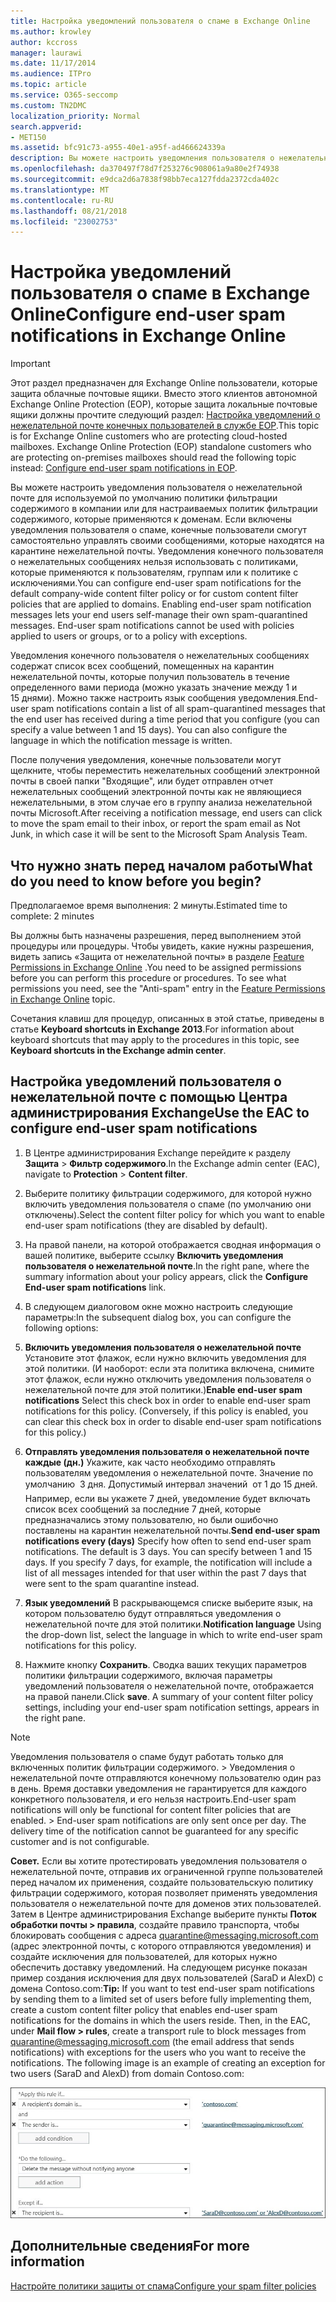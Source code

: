 ```yaml
---
title: Настройка уведомлений пользователя о спаме в Exchange Online
ms.author: krowley
author: kccross
manager: laurawi
ms.date: 11/17/2014
ms.audience: ITPro
ms.topic: article
ms.service: O365-seccomp
ms.custom: TN2DMC
localization_priority: Normal
search.appverid:
- MET150
ms.assetid: bfc91c73-a955-40e1-a95f-ad466624339a
description: Вы можете настроить уведомления пользователя о нежелательной почте для используемой по умолчанию политики фильтрации содержимого в компании или для настраиваемых политик фильтрации содержимого, которые применяются к доменам.
ms.openlocfilehash: da370497f78d7f253276c908061a9a80e2f74938
ms.sourcegitcommit: e9dca2d6a7838f98bb7eca127fdda2372cda402c
ms.translationtype: MT
ms.contentlocale: ru-RU
ms.lasthandoff: 08/21/2018
ms.locfileid: "23002753"
---
```

# <a name="configure-end-user-spam-notifications-in-exchange-online"></a><span data-ttu-id="91328-103">Настройка уведомлений пользователя о спаме в Exchange Online</span><span class="sxs-lookup"><span data-stu-id="91328-103">Configure end-user spam notifications in Exchange Online</span></span>

> [!IMPORTANT]
> <span data-ttu-id="91328-p101">Этот раздел предназначен для Exchange Online пользователи, которые защита облачные почтовые ящики. Вместо этого клиентов автономной Exchange Online Protection (EOP), которые защита локальные почтовые ящики должны прочтите следующий раздел: [Настройка уведомлений о нежелательной почте конечных пользователей в службе EOP](configure-end-user-spam-notifications-in-eop.md).</span><span class="sxs-lookup"><span data-stu-id="91328-p101">This topic is for Exchange Online customers who are protecting cloud-hosted mailboxes. Exchange Online Protection (EOP) standalone customers who are protecting on-premises mailboxes should read the following topic instead: [Configure end-user spam notifications in EOP](configure-end-user-spam-notifications-in-eop.md).</span></span> 
  
<span data-ttu-id="91328-p102">Вы можете настроить уведомления пользователя о нежелательной почте для используемой по умолчанию политики фильтрации содержимого в компании или для настраиваемых политик фильтрации содержимого, которые применяются к доменам. Если включены уведомления пользователя о спаме, конечные пользователи смогут самостоятельно управлять своими сообщениями, которые находятся на карантине нежелательной почты. Уведомления конечного пользователя о нежелательных сообщениях нельзя использовать с политиками, которые применяются к пользователям, группам или к политике с исключениями.</span><span class="sxs-lookup"><span data-stu-id="91328-p102">You can configure end-user spam notifications for the default company-wide content filter policy or for custom content filter policies that are applied to domains. Enabling end-user spam notification messages lets your end users self-manage their own spam-quarantined messages. End-user spam notifications cannot be used with policies applied to users or groups, or to a policy with exceptions.</span></span>
  
<span data-ttu-id="91328-p103">Уведомления конечного пользователя о нежелательных сообщениях содержат список всех сообщений, помещенных на карантин нежелательной почты, которые получил пользователь в течение определенного вами периода (можно указать значение между 1 и 15 днями). Можно также настроить язык сообщения уведомления.</span><span class="sxs-lookup"><span data-stu-id="91328-p103">End-user spam notifications contain a list of all spam-quarantined messages that the end user has received during a time period that you configure (you can specify a value between 1 and 15 days). You can also configure the language in which the notification message is written.</span></span>
  
<span data-ttu-id="91328-111">После получения уведомления, конечные пользователи могут щелкните, чтобы переместить нежелательных сообщений электронной почты в своей папки "Входящие", или будет отправлен отчет нежелательных сообщений электронной почты как не являющиеся нежелательными, в этом случае его в группу анализа нежелательной почты Microsoft.</span><span class="sxs-lookup"><span data-stu-id="91328-111">After receiving a notification message, end users can click to move the spam email to their inbox, or report the spam email as Not Junk, in which case it will be sent to the Microsoft Spam Analysis Team.</span></span> 
  
## <a name="what-do-you-need-to-know-before-you-begin"></a><span data-ttu-id="91328-112">Что нужно знать перед началом работы</span><span class="sxs-lookup"><span data-stu-id="91328-112">What do you need to know before you begin?</span></span>

<span data-ttu-id="91328-113">Предполагаемое время выполнения: 2 минуты.</span><span class="sxs-lookup"><span data-stu-id="91328-113">Estimated time to complete: 2 minutes</span></span>
  
<span data-ttu-id="91328-p104">Вы должны быть назначены разрешения, перед выполнением этой процедуры или процедуры. Чтобы увидеть, какие нужны разрешения, видеть запись «Защита от нежелательной почты» в разделе [Feature Permissions in Exchange Online](http://technet.microsoft.com/library/15073ce1-0917-403b-8839-02a2ebc96e16.aspx) .</span><span class="sxs-lookup"><span data-stu-id="91328-p104">You need to be assigned permissions before you can perform this procedure or procedures. To see what permissions you need, see the "Anti-spam" entry in the [Feature Permissions in Exchange Online](http://technet.microsoft.com/library/15073ce1-0917-403b-8839-02a2ebc96e16.aspx) topic.</span></span> 
  
<span data-ttu-id="91328-116">Сочетания клавиш для процедур, описанных в этой статье, приведены в статье **Keyboard shortcuts in Exchange 2013**.</span><span class="sxs-lookup"><span data-stu-id="91328-116">For information about keyboard shortcuts that may apply to the procedures in this topic, see **Keyboard shortcuts in the Exchange admin center**.</span></span>
  
## <a name="use-the-eac-to-configure-end-user-spam-notifications"></a><span data-ttu-id="91328-117">Настройка уведомлений пользователя о нежелательной почте с помощью Центра администрирования Exchange</span><span class="sxs-lookup"><span data-stu-id="91328-117">Use the EAC to configure end-user spam notifications</span></span>

1. <span data-ttu-id="91328-118">В Центре администрирования Exchange перейдите к разделу **Защита** \> **Фильтр содержимого**.</span><span class="sxs-lookup"><span data-stu-id="91328-118">In the Exchange admin center (EAC), navigate to **Protection** \> **Content filter**.</span></span>
    
2. <span data-ttu-id="91328-119">Выберите политику фильтрации содержимого, для которой нужно включить уведомления пользователя о спаме (по умолчанию они отключены).</span><span class="sxs-lookup"><span data-stu-id="91328-119">Select the content filter policy for which you want to enable end-user spam notifications (they are disabled by default).</span></span>
    
3. <span data-ttu-id="91328-120">На правой панели, на которой отображается сводная информация о вашей политике, выберите ссылку **Включить уведомления пользователя о нежелательной почте**.</span><span class="sxs-lookup"><span data-stu-id="91328-120">In the right pane, where the summary information about your policy appears, click the **Configure End-user spam notifications** link.</span></span> 
    
4. <span data-ttu-id="91328-121">В следующем диалоговом окне можно настроить следующие параметры:</span><span class="sxs-lookup"><span data-stu-id="91328-121">In the subsequent dialog box, you can configure the following options:</span></span>
    
1. <span data-ttu-id="91328-p105">**Включить уведомления пользователя о нежелательной почте** Установите этот флажок, если нужно включить уведомления для этой политики. (И наоборот: если эта политика включена, снимите этот флажок, если нужно отключить уведомления пользователя о нежелательной почте для этой политики.)</span><span class="sxs-lookup"><span data-stu-id="91328-p105">**Enable end-user spam notifications** Select this check box in order to enable end-user spam notifications for this policy. (Conversely, if this policy is enabled, you can clear this check box in order to disable end-user spam notifications for this policy.)</span></span> 
    
2. <span data-ttu-id="91328-p106">**Отправлять уведомления пользователя о нежелательной почте каждые (дн.)** Укажите, как часто необходимо отправлять пользователям уведомления о нежелательной почте. Значение по умолчанию  3 дня. Допустимый интервал значений  от 1 до 15 дней. Например, если вы укажете 7 дней, уведомление будет включать список всех сообщений за последние 7 дней, которые предназначались этому пользователю, но были ошибочно поставлены на карантин нежелательной почты.</span><span class="sxs-lookup"><span data-stu-id="91328-p106">**Send end-user spam notifications every (days)** Specify how often to send end-user spam notifications. The default is 3 days. You can specify between 1 and 15 days. If you specify 7 days, for example, the notification will include a list of all messages intended for that user within the past 7 days that were sent to the spam quarantine instead.</span></span> 
    
3. <span data-ttu-id="91328-128">**Язык уведомлений** В раскрывающемся списке выберите язык, на котором пользователю будут отправляться уведомления о нежелательной почте для этой политики.</span><span class="sxs-lookup"><span data-stu-id="91328-128">**Notification language** Using the drop-down list, select the language in which to write end-user spam notifications for this policy.</span></span> 
    
5. <span data-ttu-id="91328-p107">Нажмите кнопку **Сохранить**. Сводка ваших текущих параметров политики фильтрации содержимого, включая параметры уведомлений пользователя о нежелательной почте, отображается на правой панели.</span><span class="sxs-lookup"><span data-stu-id="91328-p107">Click **save**. A summary of your content filter policy settings, including your end-user spam notification settings, appears in the right pane.</span></span>
    
> [!NOTE]
>  <span data-ttu-id="91328-p108">Уведомления пользователя о спаме будут работать только для включенных политик фильтрации содержимого. >  Уведомления о нежелательной почте отправляются конечному пользователю один раз в день. Время доставки уведомления не гарантируется для каждого конкретного пользователя, и его нельзя настроить.</span><span class="sxs-lookup"><span data-stu-id="91328-p108">End-user spam notifications will only be functional for content filter policies that are enabled. >  End-user spam notifications are only sent once per day. The delivery time of the notification cannot be guaranteed for any specific customer and is not configurable.</span></span> 
  
 <span data-ttu-id="91328-p109">**Совет.** Если вы хотите протестировать уведомления пользователя о нежелательной почте, отправив их ограниченной группе пользователей перед началом их применения, создайте пользовательскую политику фильтрации содержимого, которая позволяет применять уведомления пользователя о нежелательной почте для доменов этих пользователей. Затем в Центре администрирования Exchange выберите пункты **Поток обработки почты \> правила**, создайте правило транспорта, чтобы блокировать сообщения с адреса quarantine@messaging.microsoft.com (адрес электронной почты, с которого отправляются уведомления) и создайте исключения для пользователей, для которых нужно обеспечить доставку уведомлений. На следующем рисунке показан пример создания исключения для двух пользователей (SaraD и AlexD) с домена Contoso.com:</span><span class="sxs-lookup"><span data-stu-id="91328-p109">**Tip:** If you want to test end-user spam notifications by sending them to a limited set of users before fully implementing them, create a custom content filter policy that enables end-user spam notifications for the domains in which the users reside. Then, in the EAC, under **Mail flow \> rules**, create a transport rule to block messages from quarantine@messaging.microsoft.com (the email address that sends notifications) with exceptions for the users who you want to receive the notifications. The following image is an example of creating an exception for two users (SaraD and AlexD) from domain Contoso.com:</span></span> 
  
![Правило транспорта для тестирования уведомлений пользователей о нежелательной почте](media/EOP-ESN-testspecificusers.jpg)
  
## <a name="for-more-information"></a><span data-ttu-id="91328-138">Дополнительные сведения</span><span class="sxs-lookup"><span data-stu-id="91328-138">For more information</span></span>

[<span data-ttu-id="91328-139">Настройте политики защиты от спама</span><span class="sxs-lookup"><span data-stu-id="91328-139">Configure your spam filter policies</span></span>](configure-your-spam-filter-policies.md)
  